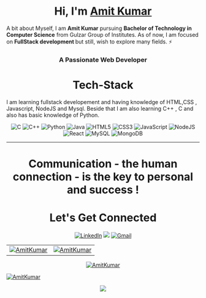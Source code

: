 <h1 align="center">Hi, I'm <a href="https://www.linkedin.com/in/kumaramit20799/" target="_blank"> Amit Kumar </a></h1>

A bit about Myself, I am <b>Amit Kumar</b> pursuing <b> Bachelor of Technology in Computer Science</b> from Gulzar Group of Institutes. As of now, I am focused on <b>FullStack development </b> but still, wish to explore many fields. ⚡

<h3 align="center">A Passionate Web Developer</h3>

<h1 align="center">Tech-Stack</h1>

I am learning fullstack developement and having knowledge of HTML,CSS , Javascript, NodeJS and Mysql. Beside that I am also learning C++ , C and also has basic knowledge of Python. 

<p align="center"> 
    <img alt="C" src="https://img.shields.io/badge/c-%2300599C.svg?&style=for-the-badge&logo=c&logoColor=white" />
    <img alt="C++" src="https://img.shields.io/badge/c++-%2300599C.svg?&style=for-the-badge&logo=c%2B%2B&ogoColor=white" />
    <img alt="Python" src="https://img.shields.io/badge/python-%2314354C.svg?style=for-the-badge&logo=python&logoColor=white"/>
    <img alt="Java" src="https://img.shields.io/badge/java-%23ED8B00.svg?&style=for-the-badge&logo=java&logoColor=white" />
    <img alt="HTML5" src="https://img.shields.io/badge/html5-%23E34F26.svg?&style=for-the-badge&logo=html5&logoColor=white" />
    <img alt="CSS3" src="https://img.shields.io/badge/css3-%231572B6.svg?&style=for-the-badge&logo=css3&logoColor=white" />
    <img alt="JavaScript" src="https://img.shields.io/badge/javascript-%23323330.svg?&style=for-the-badge&logo=javascript&logoColor=%23F7DF1E" />
    <img alt="NodeJS" src="https://img.shields.io/badge/node.js-%2343853D.svg?style=for-the-badge&logo=node.js&logoColor=white" />
    <img alt="React" src="https://img.shields.io/badge/react-%2320232a.svg?style=for-the-badge&logo=react&logoColor=%2361DAFB" />
    <img alt="MySQL" src="https://img.shields.io/badge/mysql-%2300f.svg?style=for-the-badge&logo=mysql&logoColor=white" />
    <img alt="MongoDB" src="https://img.shields.io/badge/MongoDB-%234ea94b.svg?style=for-the-badge&logo=mongodb&logoColor=white" />
</p>

<hr>

<h1 align="center">Communication - the human connection - is the key to personal and success !</h1>

<h1 align="center">Let's Get Connected</h1>

<div align="center">


<a  href="https://www.linkedin.com/in/kumaramit20799/" target="_blank"><img alt="LinkedIn" src="https://img.shields.io/badge/linkedin%20-%230077B5.svg?&style=for-the-badge&logo=linkedin&logoColor=white" /></a>
<a href="https://www.instagram.com/kumaramit20799/" target="_blank"><img src="https://img.shields.io/badge/<handle>-%23E4405F.svg?style=for-the-badge&logo=Instagram&logoColor=white"/></a>
<a href="mailto:kumaramit20799@gmail.com"><img  alt="Gmail" src="https://img.shields.io/badge/Gmail-D14836?style=for-the-badge&logo=gmail&logoColor=white" />

</div>

<table>
  <tr>
    <td><img src="https://github-readme-stats.vercel.app/api?username=kamit20799&show_icons=true&theme=dark&locale=en" alt="AmitKumar" /></td>
    <td><img src="https://github-readme-stats.vercel.app/api/top-langs?username=kamit20799&show_icons=true&theme=dark&locale=en&layout=compact" alt="AmitKumar" /></td>
  </tr>
</table>

<div align="center">
<p><img align="center" src="https://github-readme-streak-stats.herokuapp.com/?user=kamit20799&theme=dark" alt="AmitKumar" /></p>
  </div>
<p align="left"> <img src="https://komarev.com/ghpvc/?username=kamit20799&label=Profile%20views&color=6805D3&style=flat" alt="AmitKumar" /> </p>
   <div align="center">
 <img src="https://activity-graph.herokuapp.com/graph?username=kamit20799&bg_color=FFFFFF&color=000000&line=000000&point=00FF00"></div>
    



